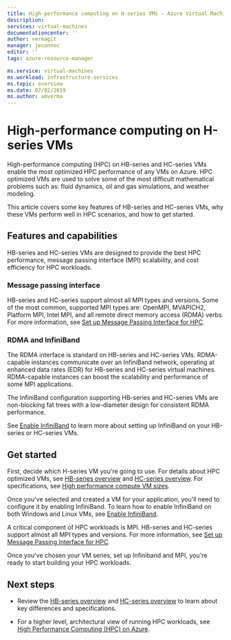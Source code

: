 ```yaml
---
title: High-performance computing on H-series VMs - Azure Virtual Machines | Microsoft Docs
description:  
services: virtual-machines
documentationcenter: ''
author: vermagit
manager: jeconnoc
editor: ''
tags: azure-resource-manager

ms.service: virtual-machines
ms.workload: infrastructure-services
ms.topic: overview
ms.date: 07/02/2019
ms.author: amverma
---
```


# High-performance computing on H-series VMs

High-performance computing (HPC) on HB-series and HC-series VMs enable the most optimized HPC performance of any VMs on Azure. HPC optimized VMs are used to solve some of the most difficult mathematical problems such as: fluid dynamics, oil and gas simulations, and weather modeling.

This article covers some key features of HB-series and HC-series VMs, why these VMs perform well in HPC scenarios, and how to get started.

## Features and capabilities

HB-series and HC-series VMs are designed to provide the best HPC performance, message passing interface (MPI) scalability, and cost efficiency for HPC workloads.

### Message passing interface

HB-series and HC-series support almost all MPI types and versions. Some of the most common, supported MPI types are: OpenMPI, MVAPICH2, Platform MPI, Intel MPI, and all remote direct memory access (RDMA) verbs. For more information, see [Set up Message Passing Interface for HPC](setup-mpi.md).

### RDMA and InfiniBand

The RDMA interface is standard on HB-series and HC-series VMs. RDMA-capable instances communicate over an InfiniBand network, operating at enhanced data rates (EDR) for HB-series and HC-series virtual machines. RDMA-capable instances can boost the scalability and performance of some MPI applications.

The InfiniBand configuration supporting HB-series and HC-series VMs are non-blocking fat trees with a low-diameter design for consistent RDMA performance.

See [Enable InfiniBand](enable-infiniband.md) to learn more about setting up InfiniBand on your HB-series or HC-series VMs.

## Get started

First, decide which H-series VM you're going to use. For details about HPC optimized VMs, see [HB-series overview](hb-series-overview.md) and [HC-series overview](hc-series-overview.md). For specifications, see [High performance compute VM sizes](https://docs.microsoft.com/azure/virtual-machines/linux/sizes-hpc).

Once you've selected and created a VM for your application, you'll need to configure it by enabling InfiniBand. To learn how to enable InfiniBand on both Windows and Linux VMs, see [Enable InfiniBand](enable-infiniband.md).

A critical component of HPC workloads is MPI. HB-series and HC-series support almost all MPI types and versions. For more information, see [Set up Message Passing Interface for HPC](setup-mpi.md).

Once you've chosen your VM series, set up Infiniband and MPI, you're ready to start building your HPC workloads.

## Next steps

- Review the [HB-series overview](hb-series-overview.md) and [HC-series overview](hc-series-overview.md) to learn about key differences and specifications.

- For a higher level, architectural view of running HPC workloads, see [High Performance Computing (HPC) on Azure](https://docs.microsoft.com/azure/architecture/topics/high-performance-computing/).
